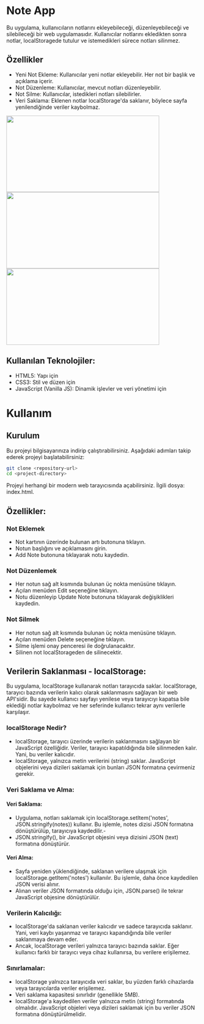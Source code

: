 # Note App

Bu uygulama, kullanıcıların notlarını ekleyebileceği, düzenleyebileceği ve silebileceği bir web uygulamasıdır. Kullanıcılar notlarını ekledikten sonra notlar, localStoragede tutulur ve istemedikleri sürece notları silinmez.

## Özellikler
- Yeni Not Ekleme: Kullanıcılar yeni notlar ekleyebilir. Her not bir başlık ve açıklama içerir.
- Not Düzenleme: Kullanıcılar, mevcut notları düzenleyebilir.
- Not Silme: Kullanıcılar, istedikleri notları silebilirler.
- Veri Saklama: Eklenen notlar localStorage'da saklanır, böylece sayfa yenilendiğinde veriler kaybolmaz.

<img src="https://github.com/user-attachments/assets/50cb5ffc-3ed4-4c4d-b7d6-a5d8ef11a550" width="400" height="200" />
<img src="https://github.com/user-attachments/assets/1385bb63-d5be-431e-b2c2-27c27a3e2fbd" width="400" height="200" />
<img src="https://github.com/user-attachments/assets/e7dbe41b-dd7f-4036-847d-d2a1012b12df" width="400" height="200" />


## Kullanılan Teknolojiler:
- HTML5: Yapı için
- CSS3: Stil ve düzen için
- JavaScript (Vanilla JS): Dinamik işlevler ve veri yönetimi için

# Kullanım
## Kurulum
Bu projeyi bilgisayarınıza indirip çalıştırabilirsiniz. Aşağıdaki adımları takip ederek projeyi başlatabilirsiniz:

```bash
git clone <repository-url>
cd <project-directory>
```
Projeyi herhangi bir modern web tarayıcısında açabilirsiniz. İlgili dosya: index.html.

## Özellikler:
### Not Eklemek
- Not kartının üzerinde bulunan artı butonuna tıklayın.
- Notun başlığını ve açıklamasını girin.
- Add Note butonuna tıklayarak notu kaydedin.

### Not Düzenlemek
- Her notun sağ alt kısmında bulunan üç nokta menüsüne tıklayın.
- Açılan menüden Edit seçeneğine tıklayın.
- Notu düzenleyip Update Note butonuna tıklayarak değişiklikleri kaydedin.

### Not Silmek
- Her notun sağ alt kısmında bulunan üç nokta menüsüne tıklayın.
- Açılan menüden Delete seçeneğine tıklayın.
- Silme işlemi onay penceresi ile doğrulanacaktır.
- Silinen not localStorageden de silinecektir.

## Verilerin Saklanması - localStorage:
Bu uygulama, localStorage kullanarak notları tarayıcıda saklar. localStorage, tarayıcı bazında verilerin kalıcı olarak saklanmasını sağlayan bir web API'sidir. Bu sayede kullanıcı sayfayı yenilese veya tarayıcıyı kapatsa bile eklediği notlar kaybolmaz ve her seferinde kullanıcı tekrar aynı verilerle karşılaşır.

### localStorage Nedir?
- localStorage, tarayıcı üzerinde verilerin saklanmasını sağlayan bir JavaScript özelliğidir. Veriler, tarayıcı kapatıldığında bile silinmeden kalır. Yani, bu veriler kalıcıdır.
- localStorage, yalnızca metin verilerini (string) saklar. JavaScript objelerini veya dizileri saklamak için bunları JSON formatına çevirmeniz gerekir.
### Veri Saklama ve Alma:
#### Veri Saklama:
- Uygulama, notları saklamak için localStorage.setItem('notes', JSON.stringify(notes)) kullanır. Bu işlemle, notes dizisi JSON formatına dönüştürülüp, tarayıcıya kaydedilir.- 
- JSON.stringify(), bir JavaScript objesini veya dizisini JSON (text) formatına dönüştürür.
#### Veri Alma:
- Sayfa yeniden yüklendiğinde, saklanan verilere ulaşmak için localStorage.getItem('notes') kullanılır. Bu işlemle, daha önce kaydedilen JSON verisi alınır.
- Alınan veriler JSON formatında olduğu için, JSON.parse() ile tekrar JavaScript objesine dönüştürülür.
### Verilerin Kalıcılığı:
- localStorage'da saklanan veriler kalıcıdır ve sadece tarayıcıda saklanır. Yani, veri kaybı yaşanmaz ve tarayıcı kapandığında bile veriler saklanmaya devam eder.
- Ancak, localStorage verileri yalnızca tarayıcı bazında saklar. Eğer kullanıcı farklı bir tarayıcı veya cihaz kullanırsa, bu verilere erişilemez.
### Sınırlamalar:
- localStorage yalnızca tarayıcıda veri saklar, bu yüzden farklı cihazlarda veya tarayıcılarda veriler erişilemez.
- Veri saklama kapasitesi sınırlıdır (genellikle 5MB).
- localStorage'a kaydedilen veriler yalnızca metin (string) formatında olmalıdır. JavaScript objeleri veya dizileri saklamak için bu veriler JSON formatına dönüştürülmelidir.
